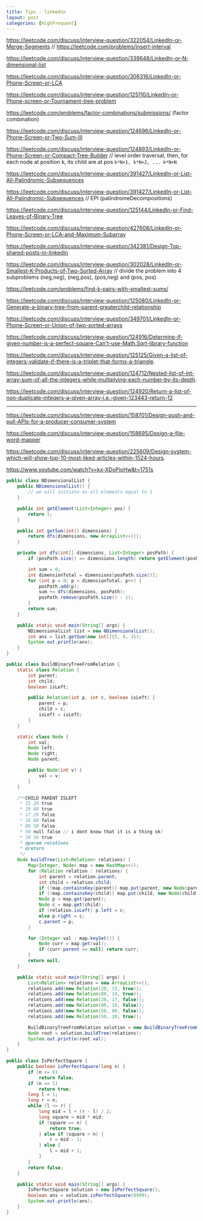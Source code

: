 ```yaml
---
title: Tips - linkedin
layout: post
categories: [HighFrequent]
---
```



https://leetcode.com/discuss/interview-question/322054/LinkedIn-or-Merge-Segments
// https://leetcode.com/problems/insert-interval

https://leetcode.com/discuss/interview-question/339648/LinkedIn-or-N-dimensional-list

https://leetcode.com/discuss/interview-question/306316/LinkedIn-or-Phone-Screen-or-LCA

https://leetcode.com/discuss/interview-question/125110/LinkedIn-or-Phone-screen-or-Tournament-tree-problem

https://leetcode.com/problems/factor-combinations/submissions/ (factor combination)

https://leetcode.com/discuss/interview-question/124696/LinkedIn-or-Phone-Screen-or-Two-Sum-III

https://leetcode.com/discuss/interview-question/124893/LinkedIn-or-Phone-Screen-or-Compact-Tree-Builder
// level order traversal, then, for each node at position k, its child are at pos `k*N+1, k*N+2, ... k*N+N`

https://leetcode.com/discuss/interview-question/391427/LinkedIn-or-List-All-Palindromic-Subsequences

https://leetcode.com/discuss/interview-question/391427/LinkedIn-or-List-All-Palindromic-Subsequences
// EPI (palindromeDecompositions)

https://leetcode.com/discuss/interview-question/125144/LinkedIn-or-Find-Leaves-of-Binary-Tree

https://leetcode.com/discuss/interview-question/427608/LinkedIn-or-Phone-Screen-or-LCA-and-Maximum-Subarray

https://leetcode.com/discuss/interview-question/342381/Design-Top-shared-posts-in-linkedin

https://leetcode.com/discuss/interview-question/302028/LinkedIn-or-Smallest-K-Products-of-Two-Sorted-Array
// divide the problem into 4 subproblems (neg,neg), (neg,pos), (pos,neg) and (pos, pos)

https://leetcode.com/problems/find-k-pairs-with-smallest-sums/

https://leetcode.com/discuss/interview-question/125080/LinkedIn-or-Generate-a-binary-tree-from-parent-greaterchild-relationship

https://leetcode.com/discuss/interview-question/349701/LinkedIn-or-Phone-Screen-or-Union-of-two-sorted-arrays

https://leetcode.com/discuss/interview-question/124916/Determine-if-given-number-is-a-perfect-square-Can't-use-Math.Sqrt-library-function

https://leetcode.com/discuss/interview-question/125125/Given-a-list-of-integers-validate-if-there-is-a-triplet-that-forms-a-triangle.

https://leetcode.com/discuss/interview-question/124712/Nested-list-of-int-array-sum-of-all-the-integers-while-multiplying-each-number-by-its-depth.

https://leetcode.com/discuss/interview-question/124920/Return-a-list-of-non-duplicate-integers-a-given-array-i.e.-given-123443-return-12

---
https://leetcode.com/discuss/interview-question/158701/Design-push-and-pull-APIs-for-a-producer-consumer-system

https://leetcode.com/discuss/interview-question/158695/Design-a-file-word-mapper

https://leetcode.com/discuss/interview-question/225609/Design-system-which-will-show-top-10-most-liked-articles-within-1524-hours.

https://www.youtube.com/watch?v=kx-XDoPjoHw&t=1751s

```java
public class NDimensionalList {
    public NDimensionalList() {
        // we will initiate as all elements equal to 1
    }

    public int getElement(List<Integer> pos) {
        return 1;
    }

    public int getSum(int[] dimensions) {
        return dfs(dimensions, new ArrayList<>());
    }

    private int dfs(int[] dimensions, List<Integer> posPath) {
        if (posPath.size() == dimensions.length) return getElement(posPath);

        int sum = 0;
        int dimensionTotal = dimensions[posPath.size()];
        for (int p = 0; p < dimensionTotal; p++) {
            posPath.add(p);
            sum += dfs(dimensions, posPath);
            posPath.remove(posPath.size() - 1);
        }
        return sum;
    }

    public static void main(String[] args) {
        NDimensionalList list = new NDimensionalList();
        int ans = list.getSum(new int[]{5, 4, 3});
        System.out.println(ans);
    }
}

```

```java
public class BuildBinaryTreeFromRelation {
    static class Relation {
        int parent;
        int child;
        boolean isLeft;

        public Relation(int p, int c, boolean isLeft) {
            parent = p;
            child = c;
            isLeft = isLeft;
        }
    }

    static class Node {
        int val;
        Node left;
        Node right;
        Node parent;

        public Node(int v) {
            val = v;
        }
    }

    /**CHILD PARENT ISLEFT
     * 15 20 true
     * 19 80 true
     * 17 20 false
     * 16 80 false
     * 80 50 false
     * 50 null false // i dont know that it is a thing ok?
     * 20 50 true
     * @param relations
     * @return
     */
    Node buildTree(List<Relation> relations) {
        Map<Integer, Node> map = new HashMap<>();
        for (Relation relation : relations) {
            int parent = relation.parent;
            int child = relation.child;
            if (!map.containsKey(parent)) map.put(parent, new Node(parent));
            if (!map.containsKey(child)) map.put(child, new Node(child));
            Node p = map.get(parent);
            Node c = map.get(child);
            if (relation.isLeft) p.left = c;
            else p.right = c;
            c.parent = p;
        }

        for (Integer val : map.keySet()) {
            Node curr = map.get(val);
            if (curr.parent == null) return curr;
        }
        return null;
    }

    public static void main(String[] args) {
        List<Relation> relations = new ArrayList<>();
        relations.add(new Relation(20, 15, true));
        relations.add(new Relation(80, 19, true));
        relations.add(new Relation(20, 17, false));
        relations.add(new Relation(80, 16, false));
        relations.add(new Relation(50, 80, false));
        relations.add(new Relation(50, 20, true));

        BuildBinaryTreeFromRelation solution = new BuildBinaryTreeFromRelation();
        Node root = solution.buildTree(relations);
        System.out.println(root.val);
    }
}

```

```java
public class IsPerfectSquare {
    public boolean isPerfectSquare(long n) {
        if (n <= 0)
            return false;
        if (n == 1)
            return true;
        long l = 1;
        long r = n;
        while (l <= r) {
            long mid = l + (r - l) / 2;
            long square = mid * mid;
            if (square == n) {
                return true;
            } else if (square > n) {
                r = mid - 1;
            } else {
                l = mid + 1;
            }
        }
        return false;
    }

    public static void main(String[] args) {
        IsPerfectSquare solution = new IsPerfectSquare();
        boolean ans = solution.isPerfectSquare(9999);
        System.out.println(ans);
    }
}

```
